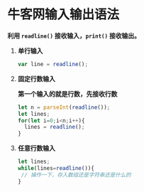 # 牛客网输入输出语法

**利用 `readline()` 接收输入，`print()` 接收输出。**

1. **单行输入**

   ```js
   var line = readline();
   ```

2. **固定行数输入**

   **第一个输入的就是行数，先接收行数**

   ```js
   let n = parseInt(readline());
   let lines;
   for(let i=0;i<n;i++){
     lines = readline();
   }
   ```

3. **任意行数输入**

   ```js
   let lines;
   while(lines=readline()){
   	// 操作一下，存入数组还是字符串还是什么的
   }
   ```

   